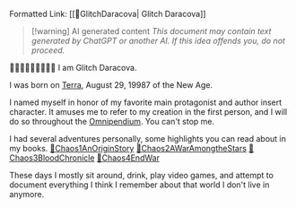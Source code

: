 Formatted Link: [[🔻GlitchDaracova| Glitch Daracova]]

> [!warning] AI generated content
> *This document may contain text generated by ChatGPT or another AI. If this idea offends you, do not proceed.*

🔺🔻🔺🔻🔺🔻🔺🔻🔺
I am Glitch Daracova.

I was born on [ Terra](🌎Terra.md), August 29, 19987 of the New Age.

I named myself in honor of my favorite main protagonist and author insert character. It amuses me to refer to my creation in the first person, and I will do so throughout the [ Omnipendium](index.md). You can't stop me.

I had several adventures personally, some highlights you can read about in my books.
[📕Chaos1AnOriginStory](📕Chaos1AnOriginStory.md)
[📕Chaos2AWarAmongtheStars](📕Chaos2AWarAmongtheStars.md)
[📕Chaos3BloodChronicle](📕Chaos3BloodChronicle.md)
[📕Chaos4EndWar](📕Chaos4EndWar.md)

These days I mostly sit around, drink, play video games, and attempt to document everything I think I remember about that world I don't live in anymore.